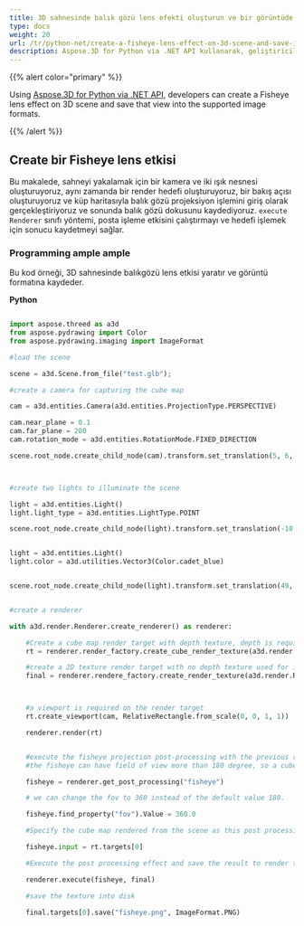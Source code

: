 ```yaml
---
title: 3D sahnesinde balık gözü lens efekti oluşturun ve bir görüntüde kaydedin
type: docs
weight: 20
url: /tr/python-net/create-a-fisheye-lens-effect-on-3d-scene-and-save-in-an-image/
description: Aspose.3D for Python via .NET API kullanarak, geliştiriciler 3D sahnesinde balıkgözü lens etkisi oluşturabilir ve bu görünümü desteklenen görüntü formatlarına kaydedebilir.
---
```

{{% alert color="primary" %}}

Using [Aspose.3D for Python via .NET API](https:#products.aspose.com/3d/python-net/), developers can create a Fisheye lens effect on 3D scene and save that view into the supported image formats.

{{% /alert %}}
##  **Create bir Fisheye lens etkisi**
Bu makalede, sahneyi yakalamak için bir kamera ve iki ışık nesnesi oluşturuyoruz, aynı zamanda bir render hedefi oluşturuyoruz, bir bakış açısı oluşturuyoruz ve küp haritasıyla balık gözü projeksiyon işlemini giriş olarak gerçekleştiriyoruz ve sonunda balık gözü dokusunu kaydediyoruz. `execute` `Renderer` sınıfı yöntemi, posta işleme etkisini çalıştırmayı ve hedefi işlemek için sonucu kaydetmeyi sağlar.
###  **Programming ample ample**
Bu kod örneği, 3D sahnesinde balıkgözü lens etkisi yaratır ve görüntü formatına kaydeder.

**Python**


```py

import aspose.threed as a3d
from aspose.pydrawing import Color
from aspose.pydrawing.imaging import ImageFormat

#load the scene

scene = a3d.Scene.from_file("test.glb");

#create a camera for capturing the cube map

cam = a3d.entities.Camera(a3d.entities.ProjectionType.PERSPECTIVE)

cam.near_plane = 0.1
cam.far_plane = 200
cam.rotation_mode = a3d.entities.RotationMode.FIXED_DIRECTION

scene.root_node.create_child_node(cam).transform.set_translation(5, 6, 0)



#create two lights to illuminate the scene

light = a3d.entities.Light()
light.light_type = a3d.entities.LightType.POINT

scene.root_node.create_child_node(light).transform.set_translation(-10, 7, -10)


light = a3d.entities.Light()
light.color = a3d.utilities.Vector3(Color.cadet_blue)


scene.root_node.create_child_node(light).transform.set_translation(49, 0, 49)


#create a renderer

with a3d.render.Renderer.create_renderer() as renderer:

    #Create a cube map render target with depth texture, depth is required when rendering a scene.
    rt = renderer.render_factory.create_cube_render_texture(a3d.render.RenderParameters(False), 512, 512)

    #create a 2D texture render target with no depth texture used for image processing
    final = renderer.rendere_factory.create_render_texture(a3d.render.RenderParameters(False, 32, 0, 0), 1024, 1024)



    #a viewport is required on the render target
    rt.create_viewport(cam, RelativeRectangle.from_scale(0, 0, 1, 1))

    renderer.render(rt)


    #execute the fisheye projection post-processing with the previous rendered cube map as input
    #the fisheye can have field of view more than 180 degree, so a cube map with all direction is required.

    fisheye = renderer.get_post_processing("fisheye")

    # we can change the fov to 360 instead of the default value 180.

    fisheye.find_property("fov").Value = 360.0

    #Specify the cube map rendered from the scene as this post processing's input

    fisheye.input = rt.targets[0]

    #Execute the post processing effect and save the result to render target final

    renderer.execute(fisheye, final)

    #save the texture into disk

    final.targets[0].save("fisheye.png", ImageFormat.PNG)


```
